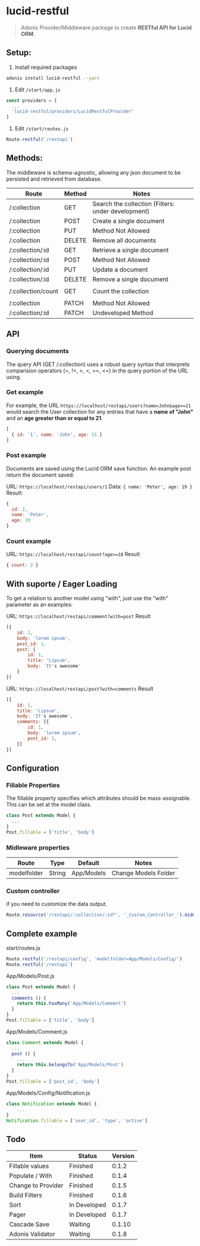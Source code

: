 # lucid-restful
> Adonis Provider/Middleware package to create **RESTful API for Lucid ORM**.

## Setup:

1. Install required packages
```bash
adonis install lucid-restful --yarn
```

1. Edit `/start/app.js`
```js
const providers = [
  ...
  'lucid-restful/providers/LucidRestfulProvider'
]
```

1. Edit `/start/routes.js`
```js
Route.restful('/restapi')
```

## Methods:
The middleware is schema-agnostic, allowing any json document to be persisted and retrieved from database.

| Route            | Method | Notes                       |
| ---------------- | ------ | --------------------------- |
| /:collection     | GET    | Search the collection (Filters: under development) |
| /:collection     | POST   | Create a single document    |
| /:collection     | PUT    | Method Not Allowed          |
| /:collection     | DELETE | Remove all documents        |
| /:collection/:id | GET    | Retrieve a single document  |
| /:collection/:id | POST   | Method Not Allowed          |
| /:collection/:id | PUT    | Update a document           |
| /:collection/:id | DELETE | Remove a single document    |
|                  |        |                             |
| /:collection/count | GET    | Count the collection      |
|                  |        |                             |
| /:collection     | PATCH  | Method Not Allowed          |
| /:collection/:id | PATCH  | Undeveloped Method          |

## API

### Querying documents
The query API (GET /:collection) uses a robust query syntax that interprets comparision operators (=, !=, >, <, >=, <=) in the query portion of the URL using.

### Get example
For example, the URL `https://localhost/restapi/users?name=John&age>=21` would search the User collection for any entries that have a **name of "John"** and an **age greater than or equal to 21**.

```js
[
  { id: '1', name: 'John', age: 21 }
]
```


### Post example
Documents are saved using the Lucid ORM save function.
An example post return the document saved:

URL: `https://localhost/restapi/users/1`
Data: `{ name: 'Peter', age: 19 }`
Result:
```js
{
  id: 2,
  name: 'Peter',
  age: 19
}

```

### Count example

URL: `https://localhost/restapi/count?age>=18`
Result
```js
{ count: 2 }
```

## With suporte / Eager Loading

To get a relation to another model using "with", just use the "with" parameter as an examples:

URL: `https://localhost/restapi/comment?with=post`
Result
```js
[{ 
	id: 1,
	body: 'lorem ipsum',
	post_id: 1,
	post: {
		id: 1,
		title: 'Lipsum',
		body: 'It's awesome'
	} 
}]
```

URL: `https://localhost/restapi/post?with=comments`
Result
```js
[{
	id: 1,
	title: 'Lipsum',
	body: 'It's awesome',
	comments: [{
		id: 1,
		body: 'lorem ipsum',
		post_id: 1,
	}]
}]
```

## Configuration

### Fillable Properties

The fillable property specifies which attributes should be mass-assignable. 
This can be set at the model class.

```js
class Post extends Model {
  ...
}
Post.fillable = ['title', 'body']

```

### Midleware properties

| Route         | Type   | Default    | Notes                |
| ------------- | ------ | ---------- | -------------------- |
| modelfolder   | String | App/Models | Change Models Folder |


### Custom controller

if you need to customize the data output.

```js
Route.resource('/restapi/:collection/:id*', '_Custom_Controller_').middleware(['lucid-restful'])
```

## Complete example

start/routes.js
```js
Route.restful('/restapi/config', 'modelfolder=App/Models/Config/')
Route.restful('/restapi')
```

App/Models/Post.js
```js
class Post extends Model {
  ...
  comments () {
    return this.hasMany('App/Models/Comment')
  }
}
Post.fillable = ['title', 'body']

```

App/Models/Comment.js
```js
class Comment extends Model {
  ...
  post () {
    ...
    return this.belongsTo('App/Models/Post')
  }
}
Post.fillable = ['post_id', 'body']

```

App/Models/Config/Notification.js
```js
class Notification extends Model {
    ...
}
Notification.fillable = ['user_id', 'type', 'active']
```

## Todo

| Item               | Status           | Version |
| ------------------ | ---------------- | ------- |
| Fillable values    | Finished         | 0.1.2   |
| Populate / With    | Finished         | 0.1.4   |
| Change to Provider | Finished         | 0.1.5   |
| Build Filters      | Finished         | 0.1.6   |
| Sort               | In Developed     | 0.1.7   |
| Pager              | In Developed     | 0.1.7   |
| Cascade Save       | Waiting          | 0.1.10  |
| Adonis Validator   | Waiting          | 0.1.8   |

